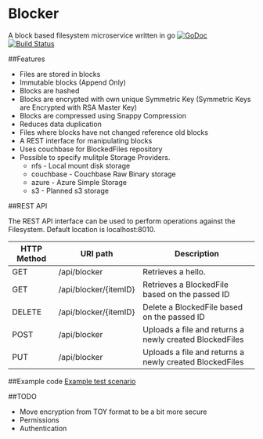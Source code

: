Blocker 
=======
A block based filesystem microservice written in go
[![GoDoc](https://godoc.org/github.com/Inflatablewoman/blocker?status.svg)](https://godoc.org/github.com/Inflatablewoman/blocker)
[![Build Status](https://travis-ci.org/Inflatablewoman/blocker.svg)](https://travis-ci.org/Inflatablewoman/blocker.svg)

##Features

- Files are stored in blocks
- Immutable blocks (Append Only)
- Blocks are hashed
- Blocks are encrypted with own unique Symmetric Key (Symmetric Keys are Encrypted with RSA Master Key)
- Blocks are compressed using Snappy Compression
- Reduces data duplication
- Files where blocks have not changed reference old blocks
- A REST interface for manipulating blocks
- Uses couchbase for BlockedFiles repository
- Possible to specify mulitple Storage Providers.
   + nfs - Local mount disk storage
   + couchbase - Couchbase Raw Binary storage
   + azure - Azure Simple Storage
   + s3 - Planned s3 storage

##REST API 

The REST API interface can be used to perform operations against the Filesystem.  Default location is localhost:8010.

HTTP Method | URI path | Description
------------|----------|------------
GET         | /api/blocker  | Retrieves a hello.
GET         | /api/blocker/{itemID}  | Retrieves a BlockedFile based on the passed ID
DELETE      | /api/blocker/{itemID}  | Delete a BlockedFile based on the passed ID
POST        | /api/blocker   | Uploads a file and returns a newly created BlockedFiles
PUT        | /api/blocker   | Uploads a file and returns a newly created BlockedFiles

##Example code
[Example test scenario](https://github.com/Inflatablewoman/blocker/blob/master/server/server_test.go)

##TODO

- Move encryption from TOY format to be a bit more secure
- Permissions
- Authentication